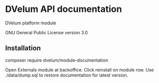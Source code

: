 DVelum API documentation
======

DVelum platform module

GNU General Public License version 3.0

Installation
-------
composer require dvelum/module-documentation

Open Externals module at backoffice. Click reinstall on module row.
Use ./data/dump.sql to restore documentation for latest version.
